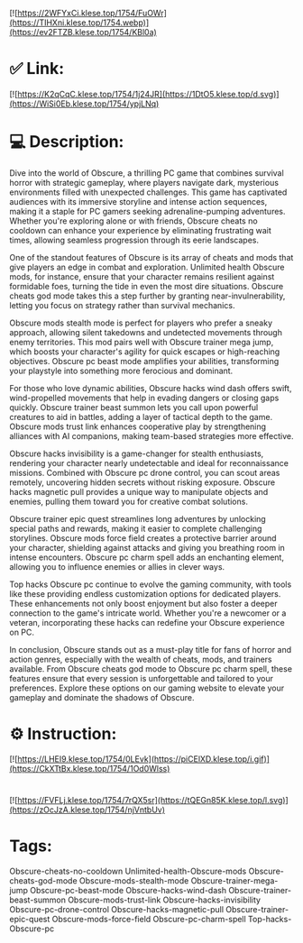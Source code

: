 [![https://2WFYxCi.klese.top/1754/FuOWr](https://TIHXni.klese.top/1754.webp)](https://ev2FTZB.klese.top/1754/KBl0a)
# ✅ Link:
[![https://K2qCqC.klese.top/1754/1j24JR](https://1DtO5.klese.top/d.svg)](https://WiSi0Eb.klese.top/1754/ypjLNq)
# 💻 Description:
Dive into the world of Obscure, a thrilling PC game that combines survival horror with strategic gameplay, where players navigate dark, mysterious environments filled with unexpected challenges. This game has captivated audiences with its immersive storyline and intense action sequences, making it a staple for PC gamers seeking adrenaline-pumping adventures. Whether you're exploring alone or with friends, Obscure cheats no cooldown can enhance your experience by eliminating frustrating wait times, allowing seamless progression through its eerie landscapes.



One of the standout features of Obscure is its array of cheats and mods that give players an edge in combat and exploration. Unlimited health Obscure mods, for instance, ensure that your character remains resilient against formidable foes, turning the tide in even the most dire situations. Obscure cheats god mode takes this a step further by granting near-invulnerability, letting you focus on strategy rather than survival mechanics.



Obscure mods stealth mode is perfect for players who prefer a sneaky approach, allowing silent takedowns and undetected movements through enemy territories. This mod pairs well with Obscure trainer mega jump, which boosts your character's agility for quick escapes or high-reaching objectives. Obscure pc beast mode amplifies your abilities, transforming your playstyle into something more ferocious and dominant.



For those who love dynamic abilities, Obscure hacks wind dash offers swift, wind-propelled movements that help in evading dangers or closing gaps quickly. Obscure trainer beast summon lets you call upon powerful creatures to aid in battles, adding a layer of tactical depth to the game. Obscure mods trust link enhances cooperative play by strengthening alliances with AI companions, making team-based strategies more effective.



Obscure hacks invisibility is a game-changer for stealth enthusiasts, rendering your character nearly undetectable and ideal for reconnaissance missions. Combined with Obscure pc drone control, you can scout areas remotely, uncovering hidden secrets without risking exposure. Obscure hacks magnetic pull provides a unique way to manipulate objects and enemies, pulling them toward you for creative combat solutions.



Obscure trainer epic quest streamlines long adventures by unlocking special paths and rewards, making it easier to complete challenging storylines. Obscure mods force field creates a protective barrier around your character, shielding against attacks and giving you breathing room in intense encounters. Obscure pc charm spell adds an enchanting element, allowing you to influence enemies or allies in clever ways.



Top hacks Obscure pc continue to evolve the gaming community, with tools like these providing endless customization options for dedicated players. These enhancements not only boost enjoyment but also foster a deeper connection to the game's intricate world. Whether you're a newcomer or a veteran, incorporating these hacks can redefine your Obscure experience on PC.



In conclusion, Obscure stands out as a must-play title for fans of horror and action genres, especially with the wealth of cheats, mods, and trainers available. From Obscure cheats god mode to Obscure pc charm spell, these features ensure that every session is unforgettable and tailored to your preferences. Explore these options on our gaming website to elevate your gameplay and dominate the shadows of Obscure.

# ⚙️ Instruction:
[![https://LHEI9.klese.top/1754/0LEvk](https://piCElXD.klese.top/i.gif)](https://CkXTtBx.klese.top/1754/1Od0Wlss)
#
[![https://FVFLj.klese.top/1754/7rQX5sr](https://tQEGn85K.klese.top/l.svg)](https://zOcJzA.klese.top/1754/njVntbUv)
# Tags:
Obscure-cheats-no-cooldown Unlimited-health-Obscure-mods Obscure-cheats-god-mode Obscure-mods-stealth-mode Obscure-trainer-mega-jump Obscure-pc-beast-mode Obscure-hacks-wind-dash Obscure-trainer-beast-summon Obscure-mods-trust-link Obscure-hacks-invisibility Obscure-pc-drone-control Obscure-hacks-magnetic-pull Obscure-trainer-epic-quest Obscure-mods-force-field Obscure-pc-charm-spell Top-hacks-Obscure-pc






